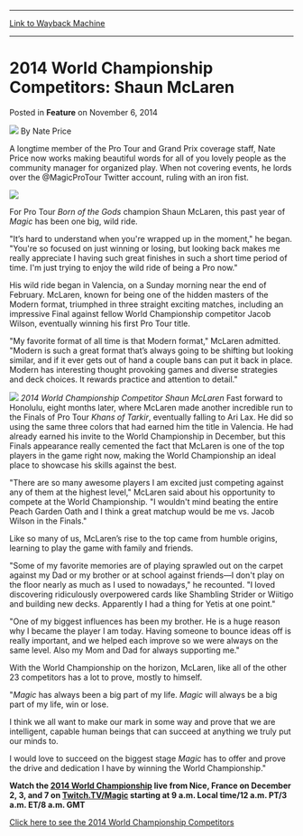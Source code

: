 
---
[Link to Wayback Machine](https://web.archive.org/web/20200528024055/https://magic.wizards.com/en/articles/archive/feature/2014-world-championship-competitors-shaun-mclaren-2014-11-06)

[_metadata_:wayback_url]:- "https://magic.wizards.com/en/articles/archive/feature/2014-world-championship-competitors-shaun-mclaren-2014-11-06"
[_metadata_:wayback_raw_url]:- "https://web.archive.org/web/20200528024055id_/https://magic.wizards.com/en/articles/archive/feature/2014-world-championship-competitors-shaun-mclaren-2014-11-06"
[_metadata_:wayback_capture_timestamp]:- "2020-05-28 02:40:55+00:00"
[_metadata_:description]:- "For Pro Tour Born of the Gods champion Shaun McLaren, this past year of Magic has been one big, wild ride. `It’s hard to understand when you're wrapped up in the moment,` he began. `You're so focused on just winning or losing, but looking back makes me really appreciate I having such great finishes in such a short time period of time. I'm just trying to enjoy the wild ride of being a Pro now.`"
[_metadata_:generator]:- "Drupal 7 (http://drupal.org)"
---


2014 World Championship Competitors: Shaun McLaren
==================================================



 Posted in **Feature**
 on November 6, 2014 






![](https://media.magic.wizards.com/styles/auth_small/public/images/person/author_pic_nate_price.jpg)
By Nate Price




 A longtime member of the Pro Tour and Grand Prix coverage staff, Nate Price now works making beautiful words for all of you lovely people as the community manager for organized play. When not covering events, he lords over the @MagicProTour Twitter account, ruling with an iron fist. 






![](http://media.wizards.com/2014/images/daily/ShaunMcLaren_Stats_2014WC.png)


For Pro Tour *Born of the Gods* champion Shaun McLaren, this past year of *Magic* has been one big, wild ride.


"It’s hard to understand when you're wrapped up in the moment," he began. "You're so focused on just winning or losing, but looking back makes me really appreciate I having such great finishes in such a short time period of time. I'm just trying to enjoy the wild ride of being a Pro now."


His wild ride began in Valencia, on a Sunday morning near the end of February. McLaren, known for being one of the hidden masters of the Modern format, triumphed in three straight exciting matches, including an impressive Final against fellow World Championship competitor Jacob Wilson, eventually winning his first Pro Tour title.


"My favorite format of all time is that Modern format," McLaren admitted. "Modern is such a great format that’s always going to be shifting but looking similar, and if it ever gets out of hand a couple bans can put it back in place. Modern has interesting thought provoking games and diverse strategies and deck choices. It rewards practice and attention to detail."


![](https://media.magic.wizards.com/2014worlds_mclaren.png)
*2014 World Championship Competitor Shaun McLaren*
Fast forward to Honolulu, eight months later, where McLaren made another incredible run to the Finals of Pro Tour *Khans of Tarkir*, eventually falling to Ari Lax. He did so using the same three colors that had earned him the title in Valencia. He had already earned his invite to the World Championship in December, but this Finals appearance really cemented the fact that McLaren is one of the top players in the game right now, making the World Championship an ideal place to showcase his skills against the best.


"There are so many awesome players I am excited just competing against any of them at the highest level," McLaren said about his opportunity to compete at the World Championship. "I wouldn't mind beating the entire Peach Garden Oath and I think a great matchup would be me vs. Jacob Wilson in the Finals."


Like so many of us, McLaren’s rise to the top came from humble origins, learning to play the game with family and friends.


"Some of my favorite memories are of playing sprawled out on the carpet against my Dad or my brother or at school against friends—I don't play on the floor nearly as much as I used to nowadays," he recounted. "I loved discovering ridiculously overpowered cards like Shambling Strider or Wiitigo and building new decks. Apparently I had a thing for Yetis at one point."


"One of my biggest influences has been my brother. He is a huge reason why I became the player I am today. Having someone to bounce ideas off is really important, and we helped each improve so we were always on the same level. Also my Mom and Dad for always supporting me."


With the World Championship on the horizon, McLaren, like all of the other 23 competitors has a lot to prove, mostly to himself.


"*Magic* has always been a big part of my life. *Magic* will always be a big part of my life, win or lose.


I think we all want to make our mark in some way and prove that we are intelligent, capable human beings that can succeed at anything we truly put our minds to.


I would love to succeed on the biggest stage *Magic* has to offer and prove the drive and dedication I have by winning the World Championship."


**Watch the [2014 World Championship](http://magic.wizards.com/en/content/fact-sheet-2014-magic-world-championship) live from Nice, France on December 2, 3, and 7 on [Twitch.TV/Magic](http://Twitch.TV/Magic) starting at 9 a.m. Local time/12 a.m. PT/3 a.m. ET/8 a.m. GMT**

[Click here to see the 2014 World Championship Competitors](http://magic.wizards.com/en/content/2014-magic-world-championship-competitors)





